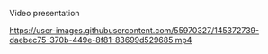 Video presentation 

https://user-images.githubusercontent.com/55970327/145372739-daebec75-370b-449e-8f81-83699d529685.mp4

